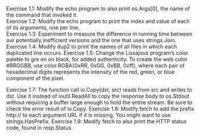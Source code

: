 Exercise 1.1: Modify the echo program to also print os.Args[0], the name of the command that invoked it.  
Exercise 1.2: Modify the echo program to print the index and value of each of its arguments, one per line.  
Exercise 1.3: Experiment to measure the difference in running time between our potentially inefficient versions and the one that uses strings.Join.
Exercise 1.4: Modify dup2 to print the names of all files in which each duplicated line occurs.
Exercise 1.5: Change the Lissajous program’s color palette to gre en on black, for added authenticity. To create the web color #RRGGBB, use color.RGBA{0xRR, 0xGG, 0xBB, 0xff}, where each pair of hexadecimal digits represents the intensity of the red, green, or blue component of the pixel.

Exercise 1.7: The function call io.Copy(dst, src) reads from src and writes to dst. Use it instead of ioutil.ReadAll to copy the response body to os.Stdout without requiring a buffer large enough to hold the entire stream. Be sure to check the error result of io.Copy.
Exercise 1.8: Modify fetch to add the prefix http:// to each argument URL if it is missing. You might want to use strings.HasPrefix.
Exercise 1.9: Modify fetch to also print the HTTP status code, found in resp.Status.
